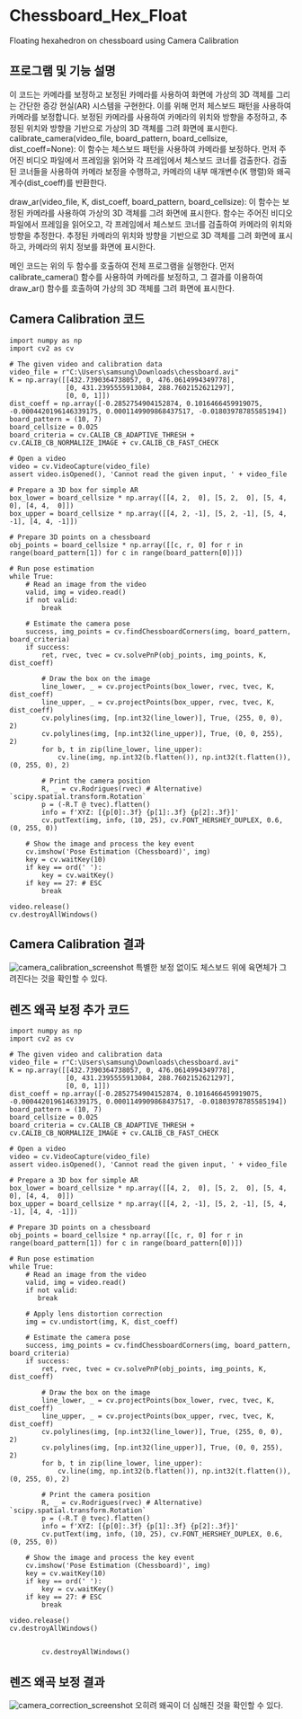 # Chessboard_Hex_Float
Floating hexahedron on chessboard using Camera Calibration

## 프로그램 및 기능 설명
이 코드는 카메라를 보정하고 보정된 카메라를 사용하여 화면에 가상의 3D 객체를 그리는 간단한 증강 현실(AR) 시스템을 구현한다. 이를 위해 먼저 체스보드 패턴을 사용하여 카메라를 보정합니다. 보정된 카메라를 사용하여 카메라의 위치와 방향을 추정하고, 추정된 위치와 방향을 기반으로 가상의 3D 객체를 그려 화면에 표시한다.
calibrate_camera(video_file, board_pattern, board_cellsize, dist_coeff=None): 이 함수는 체스보드 패턴을 사용하여 카메라를 보정하다. 먼저 주어진 비디오 파일에서 프레임을 읽어와 각 프레임에서 체스보드 코너를 검출한다. 검출된 코너들을 사용하여 카메라 보정을 수행하고, 카메라의 내부 매개변수(K 행렬)와 왜곡 계수(dist_coeff)를 반환한다.

draw_ar(video_file, K, dist_coeff, board_pattern, board_cellsize): 이 함수는 보정된 카메라를 사용하여 가상의 3D 객체를 그려 화면에 표시한다. 함수는 주어진 비디오 파일에서 프레임을 읽어오고, 각 프레임에서 체스보드 코너를 검출하여 카메라의 위치와 방향을 추정한다. 추정된 카메라의 위치와 방향을 기반으로 3D 객체를 그려 화면에 표시하고, 카메라의 위치 정보를 화면에 표시한다.

메인 코드는 위의 두 함수를 호출하여 전체 프로그램을 실행한다. 먼저 calibrate_camera() 함수를 사용하여 카메라를 보정하고, 그 결과를 이용하여 draw_ar() 함수를 호출하여 가상의 3D 객체를 그려 화면에 표시한다.

## Camera Calibration 코드
    import numpy as np
    import cv2 as cv
    
    # The given video and calibration data
    video_file = r"C:\Users\samsung\Downloads\chessboard.avi"
    K = np.array([[432.7390364738057, 0, 476.0614994349778],
                  [0, 431.2395555913084, 288.7602152621297],
                  [0, 0, 1]])
    dist_coeff = np.array([-0.2852754904152874, 0.1016466459919075, -0.0004420196146339175, 0.0001149909868437517, -0.01803978785585194])
    board_pattern = (10, 7)
    board_cellsize = 0.025
    board_criteria = cv.CALIB_CB_ADAPTIVE_THRESH + cv.CALIB_CB_NORMALIZE_IMAGE + cv.CALIB_CB_FAST_CHECK
    
    # Open a video
    video = cv.VideoCapture(video_file)
    assert video.isOpened(), 'Cannot read the given input, ' + video_file
    
    # Prepare a 3D box for simple AR
    box_lower = board_cellsize * np.array([[4, 2,  0], [5, 2,  0], [5, 4,  0], [4, 4,  0]])
    box_upper = board_cellsize * np.array([[4, 2, -1], [5, 2, -1], [5, 4, -1], [4, 4, -1]])
    
    # Prepare 3D points on a chessboard
    obj_points = board_cellsize * np.array([[c, r, 0] for r in range(board_pattern[1]) for c in range(board_pattern[0])])
    
    # Run pose estimation
    while True:
        # Read an image from the video
        valid, img = video.read()
        if not valid:
            break
    
        # Estimate the camera pose
        success, img_points = cv.findChessboardCorners(img, board_pattern, board_criteria)
        if success:
            ret, rvec, tvec = cv.solvePnP(obj_points, img_points, K, dist_coeff)
    
            # Draw the box on the image
            line_lower, _ = cv.projectPoints(box_lower, rvec, tvec, K, dist_coeff)
            line_upper, _ = cv.projectPoints(box_upper, rvec, tvec, K, dist_coeff)
            cv.polylines(img, [np.int32(line_lower)], True, (255, 0, 0), 2)
            cv.polylines(img, [np.int32(line_upper)], True, (0, 0, 255), 2)
            for b, t in zip(line_lower, line_upper):
                cv.line(img, np.int32(b.flatten()), np.int32(t.flatten()), (0, 255, 0), 2)
    
            # Print the camera position
            R, _ = cv.Rodrigues(rvec) # Alternative) `scipy.spatial.transform.Rotation`
            p = (-R.T @ tvec).flatten()
            info = f'XYZ: [{p[0]:.3f} {p[1]:.3f} {p[2]:.3f}]'
            cv.putText(img, info, (10, 25), cv.FONT_HERSHEY_DUPLEX, 0.6, (0, 255, 0))
    
        # Show the image and process the key event
        cv.imshow('Pose Estimation (Chessboard)', img)
        key = cv.waitKey(10)
        if key == ord(' '):
            key = cv.waitKey()
        if key == 27: # ESC
            break

    video.release()
    cv.destroyAllWindows()
    
## Camera Calibration 결과
![camera_calibration_screenshot](https://github.com/shfnqkdlfjtm/cv.CaptureCraft/assets/144716487/795238e5-6793-4d14-b506-9d653db7156e)
특별한 보정 없이도 체스보드 위에 육면체가 그려진다는 것을 확인할 수 있다.

## 렌즈 왜곡 보정 추가 코드
    import numpy as np
    import cv2 as cv
    
    # The given video and calibration data
    video_file = r"C:\Users\samsung\Downloads\chessboard.avi"
    K = np.array([[432.7390364738057, 0, 476.0614994349778],
                  [0, 431.2395555913084, 288.7602152621297],
                  [0, 0, 1]])
    dist_coeff = np.array([-0.2852754904152874, 0.1016466459919075, -0.0004420196146339175, 0.0001149909868437517, -0.01803978785585194])
    board_pattern = (10, 7)
    board_cellsize = 0.025
    board_criteria = cv.CALIB_CB_ADAPTIVE_THRESH + cv.CALIB_CB_NORMALIZE_IMAGE + cv.CALIB_CB_FAST_CHECK
    
    # Open a video
    video = cv.VideoCapture(video_file)
    assert video.isOpened(), 'Cannot read the given input, ' + video_file
    
    # Prepare a 3D box for simple AR
    box_lower = board_cellsize * np.array([[4, 2,  0], [5, 2,  0], [5, 4,  0], [4, 4,  0]])
    box_upper = board_cellsize * np.array([[4, 2, -1], [5, 2, -1], [5, 4, -1], [4, 4, -1]])
    
    # Prepare 3D points on a chessboard
    obj_points = board_cellsize * np.array([[c, r, 0] for r in range(board_pattern[1]) for c in range(board_pattern[0])])
    
    # Run pose estimation
    while True:
        # Read an image from the video
        valid, img = video.read()
        if not valid:
           break
    
        # Apply lens distortion correction
        img = cv.undistort(img, K, dist_coeff)
    
        # Estimate the camera pose
        success, img_points = cv.findChessboardCorners(img, board_pattern, board_criteria)
        if success:
            ret, rvec, tvec = cv.solvePnP(obj_points, img_points, K, dist_coeff)
    
            # Draw the box on the image
            line_lower, _ = cv.projectPoints(box_lower, rvec, tvec, K, dist_coeff)
            line_upper, _ = cv.projectPoints(box_upper, rvec, tvec, K, dist_coeff)
            cv.polylines(img, [np.int32(line_lower)], True, (255, 0, 0), 2)
            cv.polylines(img, [np.int32(line_upper)], True, (0, 0, 255), 2)
            for b, t in zip(line_lower, line_upper):
                cv.line(img, np.int32(b.flatten()), np.int32(t.flatten()), (0, 255, 0), 2)
    
            # Print the camera position
            R, _ = cv.Rodrigues(rvec) # Alternative) `scipy.spatial.transform.Rotation`
            p = (-R.T @ tvec).flatten()
            info = f'XYZ: [{p[0]:.3f} {p[1]:.3f} {p[2]:.3f}]'
            cv.putText(img, info, (10, 25), cv.FONT_HERSHEY_DUPLEX, 0.6, (0, 255, 0))
    
        # Show the image and process the key event
        cv.imshow('Pose Estimation (Chessboard)', img)
        key = cv.waitKey(10)
        if key == ord(' '):
            key = cv.waitKey()
        if key == 27: # ESC
            break
    
    video.release()
    cv.destroyAllWindows()
    
    
            cv.destroyAllWindows()
    
    
## 렌즈 왜곡 보정 결과
![camera_correction_screenshot](https://github.com/shfnqkdlfjtm/cv.CaptureCraft/assets/144716487/ee9efe6b-a0db-4ecc-97fb-67cc6c7033d2)
오히려 왜곡이 더 심해진 것을 확인할 수 있다.
